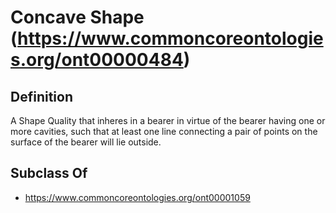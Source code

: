 # Concave Shape (https://www.commoncoreontologies.org/ont00000484)

## Definition
A Shape Quality that inheres in a bearer in virtue of the bearer having one or more cavities, such that at least one line connecting a pair of points on the surface of the bearer will lie outside.

## Subclass Of
- https://www.commoncoreontologies.org/ont00001059

